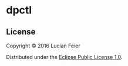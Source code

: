 # dpctl

## License
Copyright © 2016 Lucian Feier

Distributed under the [Eclipse Public License 1.0].

<!-- Project links -->
[Eclipse Public License 1.0]: http://www.eclipse.org/legal/epl-v10.html
